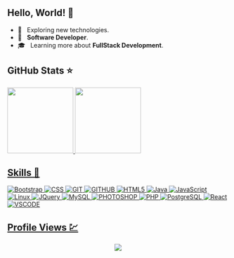 ## Hello, World! 🖖

- 🤔 &nbsp; Exploring new technologies.
- 💼 &nbsp; **Software Developer**.
- 🎓 &nbsp; Learning more about **FullStack Development**.  

## GitHub Stats ⭐

<div>
  <a href="https://github.com/andrewferraz">
  <img height="150em" src="https://github-readme-stats.vercel.app/api?username=andrewrdev&show_icons=true&theme=react&count_private=true"/>
  <img height="150em" src="https://github-readme-stats.vercel.app/api/top-langs/?username=andrewrdev&layout=compact&langs_count=16&theme=react"/>
<div>
 
## Skills 🚀

  
  ![Bootstrap](https://img.shields.io/badge/Bootstrap-8412fb?style=for-the-badge&logo=css3&logoColor=white)
  ![CSS](https://img.shields.io/badge/CSS3-1572B6?style=for-the-badge&logo=css3&logoColor=white)
  ![GIT](https://img.shields.io/badge/Git-F05032?style=for-the-badge&logo=git&logoColor=white)
  ![GITHUB](https://img.shields.io/badge/GitHub-181717?style=for-the-badge&logo=github&logoColor=white)
  ![HTML5](https://img.shields.io/badge/HTML5-ff5722?style=for-the-badge&logo=html5&logoColor=white)
  ![Java](https://img.shields.io/badge/Java-00779a?style=for-the-badge&logo=java&logoColor=white)
  ![JavaScript](https://img.shields.io/badge/JavaScript-323330?style=for-the-badge&logo=javascript&logoColor=F7DF1E)
  ![Linux](https://img.shields.io/badge/Linux-323330?style=for-the-badge&logo=linux&logoColor=white)
  ![JQuery](https://img.shields.io/badge/jQuery-0869ae?style=for-the-badge&logo=jquery&logoColor=white)
  ![MySQL](https://img.shields.io/badge/MySQL-01638a?style=for-the-badge&logo=mysql&logoColor=white)
  ![PHOTOSHOP](https://img.shields.io/badge/Photoshop-181717?style=for-the-badge&logo=adobe-photoshop&logoColor=007ACC)
  ![PHP](https://img.shields.io/badge/PHP-4f5b93?style=for-the-badge&logo=php&logoColor=white)
  ![PostgreSQL](https://img.shields.io/badge/PostgreSQL-316192?style=for-the-badge&logo=postgresql&logoColor=white)
  ![React](https://img.shields.io/badge/React-181717?style=for-the-badge&logo=react&logoColor=61DAFB)
  ![VSCODE](https://img.shields.io/badge/-Visual%20Studio%20Code-181717?style=for-the-badge&logo=visual-studio-code&logoColor=007ACC)
  
 
 ## Profile Views 💹
 
 <p align="center"> 
   <img alingn="center" src="https://profile-counter.glitch.me/andrewrdev/count.svg" />
 </p>
